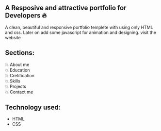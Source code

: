 ## A Resposive and attractive portfolio for Developers 🔥

A clean, beautiful and responsive portfolio templete with using only HTML and css.
Later on add some javascript for animation and designing.
visit the website 

## Sections:
💥 About me\
💥 Education\
💥 Cretification\
💥 Skills\
💥 Projects\
💥 Contact me

## Technology used:
- HTML
- CSS

